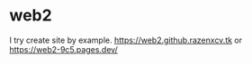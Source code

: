 # web2
I try create site by example.
https://web2.github.razenxcv.tk
or
https://web2-9c5.pages.dev/

